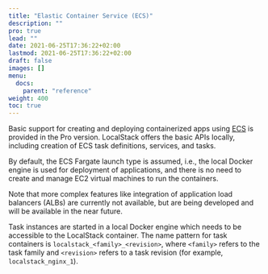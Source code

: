 ```yaml
---
title: "Elastic Container Service (ECS)"
description: ""
pro: true
lead: ""
date: 2021-06-25T17:36:22+02:00
lastmod: 2021-06-25T17:36:22+02:00
draft: false
images: []
menu:
  docs:
    parent: "reference"
weight: 400
toc: true
---
```


Basic support for creating and deploying containerized apps using [ECS](https://aws.amazon.com/ecs) is provided in the Pro version. LocalStack offers the basic APIs locally, including creation of ECS task definitions, services, and tasks.

By default, the ECS Fargate launch type is assumed, i.e., the local Docker engine is used for deployment of applications, and there is no need to create and manage EC2 virtual machines to run the containers.

Note that more complex features like integration of application load balancers (ALBs) are currently not available, but are being developed and will be available in the near future.

Task instances are started in a local Docker engine which needs to be accessible to the LocalStack container. The name pattern for task containers is `localstack_<family>_<revision>`, where `<family>` refers to the task family and `<revision>` refers to a task revision (for example, `localstack_nginx_1`).
